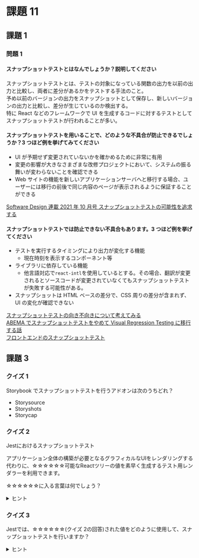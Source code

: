 # 課題 11

## 課題 1

### 問題 1

#### スナップショットテストとはなんでしょうか？説明してください

スナップショットテストとは、テストの対象になっている関数の出力を以前の出力と比較し、両者に差分があるかをテストする手法のこと。  
予め以前のバージョンの出力をスナップショットとして保存し、新しいバージョンの出力と比較し、差分が生じているのか検出する。  
特に React などのフレームワークで UI を生成するコードに対するテストとしてスナップショットテストが行われることが多い。

#### スナップショットテストを用いることで、どのような不具合が防止できるでしょうか？3 つほど例を挙げてみてください

- UI が予期せず変更されていないかを確かめるために非常に有用
- 変更の影響が大きなさまざまな改修プロジェクトにおいて、システムの振る舞いが変わらないことを確認できる
- Web サイトの機能を新しいアプリケーションサーバへと移行する場合、ユーザーには移行の前後で同じ内容のページが表示されるように保証することができる

[Software Design 連載 2021 年 10 月号 スナップショットテストの可能性を追求する](https://tech-blog.monotaro.com/entry/2021/10/21/090000)

#### スナップショットテストでは防止できない不具合もあります。3 つほど例を挙げてください

- テストを実行するタイミングにより出力が変化する機能
  - 現在時刻を表示するコンポーネント等
- ライブラリに依存している機能
  - 他言語対応で`react-intl`を使用しているとする。その場合、翻訳が変更されるとソースコードが変更されていなくてもスナップショットテストが失敗する可能性がある。
- スナップショットは HTML ベースの差分で、CSS 周りの差分が含まれず、UI の変化が確認できない

[スナップショットテストの向き不向きについて考えてみる](https://www.mizdra.net/entry/2021/02/04/003728)  
[ABEMA でスナップショットテストをやめて Visual Regression Testing に移行する話](https://developers.cyberagent.co.jp/blog/archives/29784/)  
[フロントエンドのスナップショットテスト](https://ichi.pro/furonto-endo-no-sunappushotto-tesuto-270085827256954)

## 課題 3

### クイズ 1

Storybook でスナップショットテストを行うアドオンは次のうちどれ？

- Storysource
- Storyshots
- Storycap

### クイズ 2

Jestにおけるスナップショットテスト

アプリケーション全体の構築が必要となるグラフィカルなUIをレンダリングする代わりに、☆☆☆☆☆☆可能なReactツリーの値を素早く生成するテスト用レンダラーを利用できます。

☆☆☆☆☆☆に入る言葉は何でしょう？

<details>
<summary>ヒント</summary>

[Jestにおけるスナップショットテスト](https://jestjs.io/ja/docs/snapshot-testing#jest%E3%81%AB%E3%81%8A%E3%81%91%E3%82%8B%E3%82%B9%E3%83%8A%E3%83%83%E3%83%97%E3%82%B7%E3%83%A7%E3%83%83%E3%83%88%E3%83%86%E3%82%B9%E3%83%88)

</details>


### クイズ 3

Jestでは、☆☆☆☆☆☆(クイズ 2の回答)された値をどのように使用して、スナップショットテストを行いますか？

<details>
<summary>ヒント</summary>

[スナップショットテストとビジュアルの回帰テストの違いは何ですか？](https://jestjs.io/ja/docs/snapshot-testing#%E3%82%B9%E3%83%8A%E3%83%83%E3%83%97%E3%82%B7%E3%83%A7%E3%83%83%E3%83%88%E3%83%86%E3%82%B9%E3%83%88%E3%81%A8%E3%83%93%E3%82%B8%E3%83%A5%E3%82%A2%E3%83%AB%E3%81%AE%E5%9B%9E%E5%B8%B0%E3%83%86%E3%82%B9%E3%83%88%E3%81%AE%E9%81%95%E3%81%84%E3%81%AF%E4%BD%95%E3%81%A7%E3%81%99%E3%81%8B)

</details>
